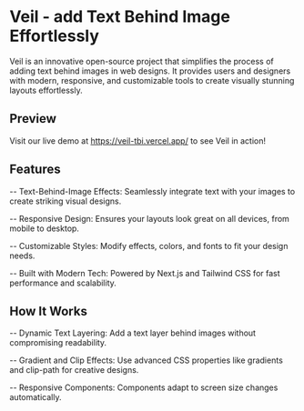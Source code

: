 # Veil - add Text Behind Image Effortlessly

Veil is an innovative open-source project that simplifies the process of adding text behind images in web designs. It provides users and designers with modern, responsive, and customizable tools to create visually stunning layouts effortlessly.

## Preview
Visit our live demo at https://veil-tbi.vercel.app/ to see Veil in action!

## Features
-- Text-Behind-Image Effects: Seamlessly integrate text with your images to create striking visual designs.

-- Responsive Design: Ensures your layouts look great on all devices, from mobile to desktop.

-- Customizable Styles: Modify effects, colors, and fonts to fit your design needs.

-- Built with Modern Tech: Powered by Next.js and Tailwind CSS for fast performance and scalability.


## How It Works
-- Dynamic Text Layering: Add a text layer behind images without compromising readability.

-- Gradient and Clip Effects: Use advanced CSS properties like gradients and clip-path for creative designs.

-- Responsive Components: Components adapt to screen size changes automatically.


